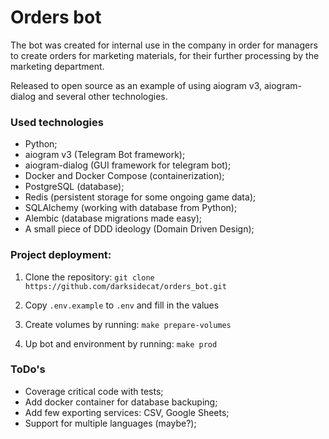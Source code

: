 # Orders bot
The bot was created for internal use in the company in order for managers to create orders for marketing materials, for their further processing by the marketing department.

Released to open source as an example of using aiogram v3, aiogram-dialog and several other technologies.

### Used technologies
* Python;
* aiogram v3 (Telegram Bot framework);
* aiogram-dialog (GUI framework for telegram bot);
* Docker and Docker Compose (containerization);
* PostgreSQL (database);
* Redis (persistent storage for some ongoing game data);
* SQLAlchemy (working with database from Python);
* Alembic (database migrations made easy);
* A small piece of DDD ideology (Domain Driven Design);

### Project deployment:
1. Clone the repository:
    `git clone https://github.com/darksidecat/orders_bot.git`

2. Copy `.env.example` to `.env` and fill in the values

4. Create volumes by running:
    `make prepare-volumes`

5. Up bot and environment by running:
    `make prod`

### ToDo's
* Coverage critical code with tests;
* Add docker container for database backuping;
* Add few exporting services: CSV, Google Sheets;
* Support for multiple languages (maybe?);
